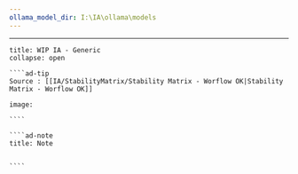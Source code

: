 ```yaml
---
ollama_model_dir: I:\IA\ollama\models
---
```


---
 
``````ad-example
title: WIP IA - Generic
collapse: open

````ad-tip
Source : [[IA/StabilityMatrix/Stability Matrix - Worflow OK|Stability Matrix - Worflow OK]]

image:  

````

````ad-note
title: Note
 

````

``````
